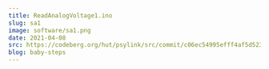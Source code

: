 ```yaml
---
title: ReadAnalogVoltage1.ino
slug: sa1
image: software/sa1.png
date: 2021-04-08
src: https://codeberg.org/hut/psylink/src/commit/c06ec54995efff4af5d523d30151ce8a60cb4715/experimental/1_initial_test/ReadAnalogVoltage1.ino
blog: baby-steps
---
```

